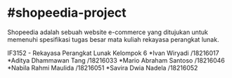 #shopeedia-project
==================

Shopeedia adalah sebuah website e-commerce yang ditujukan untuk memenuhi spesifikasi tugas besar mata kuliah rekayasa perangkat lunak.  

IF3152 - Rekayasa Perangkat Lunak
Kelompok 6
*Ivan Wiryadi 			/18216017
*Aditya Dhammawan Tang 	/18216033
*Mario Abraham Santoso	/18216046
*Nabila Rahmi Maulida	/18216051
*Savira Dwia Nadela		/18216052


